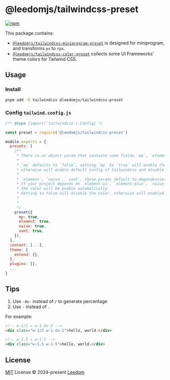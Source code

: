 # @leedomjs/tailwindcss-preset

[![npm](https://img.shields.io/npm/v/@leedomjs/tailwindcss-preset?color=333&label=)](https://www.npmjs.com/package/@leedomjs/tailwindcss-preset)

This package contains:
- [`@leedomjs/tailwindcss-miniprogram-preset`](https://www.npmjs.com/package/@leedomjs/tailwindcss-miniprogram-preset) is designed for miniprogram, and transforms `px` to  `rpx`.
- [`@leedomjs/tailwindcss-color-preset`](https://www.npmjs.com/package/@leedomjs/tailwindcss-color-preset) collects some UI Frameworks' theme colors for Tailwind CSS.

## Usage

### Install

```bash
pnpm add -D tailwindcss @leedomjs/tailwindcss-preset
```

### Config `tailwind.config.js`

```js
/** @type {import('tailwindcss').Config} */

const preset = require('@leedomjs/tailwindcss-preset')

module.exports = {
  presets: [
    /**
     * There is an object param that contains some fields `mp`, `element`, `naive`, `vant`.
     * 
     * `mp` defaults to `false`, setting `mp` be `true` will enable the preset, 
     * otherwise will enable default config of tailwindcss and disable the preset meanwhile.
     * 
     * `element`, `naive`, `vant`, these params default to dependencies that your project uses.
     * If your project depends on `element-ui`, `element-plus`, `naive-ui`, `vant-ui`, 
     * the color will be enable automatically.
     * Setting to false will disable the color, otherwise will enabled.
     * 
     * 
     */
    preset({
      mp: true,
      element: true,
      naive: true,
      vant: true,
    }),
  ],
  content: [...],
  theme: {
    extend: {},
  },
  plugins: [],
  ...
}
```

## Tips

1. Use `-dv-` instead of `/` to generate percentage
2. Use `-` instead of `.`

For example:
``` html
<!-- w-1/2 = w-1-dv-2 -->
<div class="w-1/2 w-1-dv-2">hello, world.</div>

<!-- w-1.5 = w-1-5 -->
<div class="w-1.5 w-1-5">hello, world.</div>
```

## License

[MIT](https://github.com/leedomjs/tailwindcss-preset/blob/main/LICENSE) License © 2024-present [Leedom](https://github.com/leedom92)